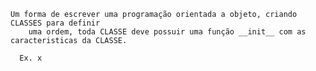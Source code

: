     
    Um forma de escrever uma programação orientada a objeto, criando CLASSES para definir 
        uma ordem, toda CLASSE deve possuir uma função __init__ com as caracteristicas da CLASSE.
    
      Ex. x
        